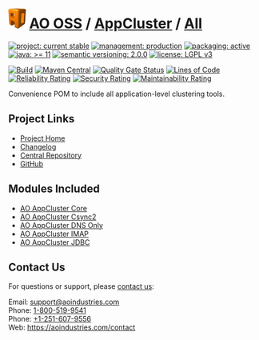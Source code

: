 # [<img src="ao-logo.png" alt="AO Logo" width="35" height="40">](https://github.com/ao-apps) [AO OSS](https://github.com/ao-apps/ao-oss) / [AppCluster](https://github.com/ao-apps/ao-appcluster) / [All](https://github.com/ao-apps/ao-appcluster-all)

[![project: current stable](https://oss.aoapps.com/ao-badges/project-current-stable.svg)](https://aoindustries.com/life-cycle#project-current-stable)
[![management: production](https://oss.aoapps.com/ao-badges/management-production.svg)](https://aoindustries.com/life-cycle#management-production)
[![packaging: active](https://oss.aoapps.com/ao-badges/packaging-active.svg)](https://aoindustries.com/life-cycle#packaging-active)  
[![java: &gt;= 11](https://oss.aoapps.com/ao-badges/java-11.svg)](https://docs.oracle.com/en/java/javase/11/)
[![semantic versioning: 2.0.0](https://oss.aoapps.com/ao-badges/semver-2.0.0.svg)](https://semver.org/spec/v2.0.0.html)
[![license: LGPL v3](https://oss.aoapps.com/ao-badges/license-lgpl-3.0.svg)](https://www.gnu.org/licenses/lgpl-3.0)

[![Build](https://github.com/ao-apps/ao-appcluster-all/workflows/Build/badge.svg?branch=master)](https://github.com/ao-apps/ao-appcluster-all/actions?query=workflow%3ABuild)
[![Maven Central](https://maven-badges.herokuapp.com/maven-central/com.aoapps/ao-appcluster-all/badge.svg)](https://maven-badges.herokuapp.com/maven-central/com.aoapps/ao-appcluster-all)
[![Quality Gate Status](https://sonarcloud.io/api/project_badges/measure?branch=master&project=com.aoapps%3Aao-appcluster-all&metric=alert_status)](https://sonarcloud.io/dashboard?branch=master&id=com.aoapps%3Aao-appcluster-all)
[![Lines of Code](https://sonarcloud.io/api/project_badges/measure?branch=master&project=com.aoapps%3Aao-appcluster-all&metric=ncloc)](https://sonarcloud.io/component_measures?branch=master&id=com.aoapps%3Aao-appcluster-all&metric=ncloc)  
[![Reliability Rating](https://sonarcloud.io/api/project_badges/measure?branch=master&project=com.aoapps%3Aao-appcluster-all&metric=reliability_rating)](https://sonarcloud.io/component_measures?branch=master&id=com.aoapps%3Aao-appcluster-all&metric=Reliability)
[![Security Rating](https://sonarcloud.io/api/project_badges/measure?branch=master&project=com.aoapps%3Aao-appcluster-all&metric=security_rating)](https://sonarcloud.io/component_measures?branch=master&id=com.aoapps%3Aao-appcluster-all&metric=Security)
[![Maintainability Rating](https://sonarcloud.io/api/project_badges/measure?branch=master&project=com.aoapps%3Aao-appcluster-all&metric=sqale_rating)](https://sonarcloud.io/component_measures?branch=master&id=com.aoapps%3Aao-appcluster-all&metric=Maintainability)

Convenience POM to include all application-level clustering tools.

## Project Links
* [Project Home](https://oss.aoapps.com/appcluster/all/)
* [Changelog](https://oss.aoapps.com/appcluster/all/changelog)
* [Central Repository](https://central.sonatype.com/artifact/com.aoapps/ao-appcluster-all)
* [GitHub](https://github.com/ao-apps/ao-appcluster-all)

## Modules Included
* [AO AppCluster Core](https://github.com/ao-apps/ao-appcluster-core)
* [AO AppCluster Csync2](https://github.com/ao-apps/ao-appcluster-csync2)
* [AO AppCluster DNS Only](https://github.com/ao-apps/ao-appcluster-dnsonly)
* [AO AppCluster IMAP](https://github.com/ao-apps/ao-appcluster-imap)
* [AO AppCluster JDBC](https://github.com/ao-apps/ao-appcluster-jdbc)

## Contact Us
For questions or support, please [contact us](https://aoindustries.com/contact):

Email: [support@aoindustries.com](mailto:support@aoindustries.com)  
Phone: [1-800-519-9541](tel:1-800-519-9541)  
Phone: [+1-251-607-9556](tel:+1-251-607-9556)  
Web: https://aoindustries.com/contact
